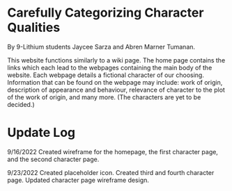 # Carefully Categorizing Character Qualities
By 9-Lithium students Jaycee Sarza and Abren Marner Tumanan.

This website functions similarly to a wiki page. The home page contains the links which each lead to the webpages containing the main body of the website. Each webpage details a fictional character of our choosing. Information that can be found on the webpage may include: work of origin, description of appearance and behaviour, relevance of character to the plot of the work of origin, and many more. (The characters are yet to be decided.)

# Update Log

9/16/2022
Created wireframe for the homepage, the first character page, and the second character page.

9/23/2022
Created placeholder icon.
Created third and fourth character page.
Updated character page wireframe design.
